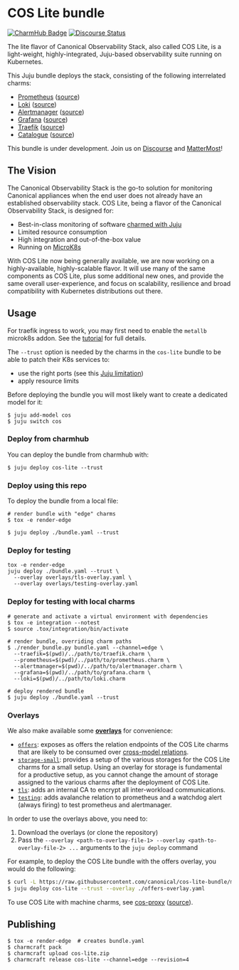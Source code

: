 # COS Lite bundle

[![CharmHub Badge](https://charmhub.io/cos-lite/badge.svg)](https://charmhub.io/cos-lite)
[![Discourse Status](https://img.shields.io/discourse/status?server=https%3A%2F%2Fdiscourse.charmhub.io&style=flat&label=CharmHub%20Discourse)](https://discourse.charmhub.io)

The lite flavor of Canonical Observability Stack, also called COS Lite, is a light-weight, highly-integrated, Juju-based observability suite running on Kubernetes.

This Juju bundle deploys the stack, consisting of the following interrelated charms:

- [Prometheus](https://charmhub.io/prometheus-k8s) ([source](https://github.com/canonical/prometheus-k8s-operator))
- [Loki](https://charmhub.io/loki-k8s) ([source](https://github.com/canonical/loki-k8s-operator))
- [Alertmanager](https://charmhub.io/alertmanager-k8s) ([source](https://github.com/canonical/alertmanager-k8s-operator))
- [Grafana](https://charmhub.io/grafana-k8s) ([source](https://github.com/canonical/grafana-k8s-operator))
- [Traefik](https://charmhub.io/traefik-k8s) ([source](https://github.com/canonical/traefik-k8s-operator))
- [Catalogue](https://charmhub.io/catalogue-k8s) ([source](https://github.com/canonical/catalogue-k8s-operator))

This bundle is under development.
Join us on [Discourse](https://discourse.charmhub.io/t/canonical-observability-stack/5132) and [MatterMost](https://chat.charmhub.io/charmhub/channels/observability)!

## The Vision

The Canonical Observability Stack is the go-to solution for monitoring Canonical appliances when the end user does not already have an established observability stack. COS Lite, being a flavor of the Canonical Observability Stack, is designed for:

* Best-in-class monitoring of software [charmed with Juju](https://juju.is)
* Limited resource consumption
* High integration and out-of-the-box value
* Running on [MicroK8s](https://microk8s.io/)

With COS Lite now being generally available, we are now working on a highly-available, highly-scalable flavor. It will use many of the same components as COS Lite, plus some additional new ones, and provide the same overall user-experience, and focus on scalability, resilience and broad compatibility with Kubernetes distributions out there.

## Usage
For traefik ingress to work, you may first need to enable the `metallb`
microk8s addon. See the [tutorial] for full details.

The `--trust` option is needed by the charms in the `cos-lite` bundle to be
able to patch their K8s services to:
- use the right ports (see this [Juju limitation](https://bugs.launchpad.net/juju/+bug/1936260))
- apply resource limits

Before deploying the bundle you will most likely want to create a dedicated model for it:

```shell
$ juju add-model cos
$ juju switch cos
```

### Deploy from charmhub
You can deploy the bundle from charmhub with:

```shell
$ juju deploy cos-lite --trust
```


### Deploy using this repo
To deploy the bundle from a local file:

```shell
# render bundle with "edge" charms
$ tox -e render-edge

$ juju deploy ./bundle.yaml --trust
```


### Deploy for testing
```shell
tox -e render-edge
juju deploy ./bundle.yaml --trust \
  --overlay overlays/tls-overlay.yaml \
  --overlay overlays/testing-overlay.yaml
```


### Deploy for testing with local charms
```shell
# generate and activate a virtual environment with dependencies
$ tox -e integration --notest
$ source .tox/integration/bin/activate

# render bundle, overriding charm paths
$ ./render_bundle.py bundle.yaml --channel=edge \
  --traefik=$(pwd)/../path/to/traefik.charm \
  --prometheus=$(pwd)/../path/to/prometheus.charm \
  --alertmanager=$(pwd)/../path/to/alertmanager.charm \
  --grafana=$(pwd)/../path/to/grafana.charm \
  --loki=$(pwd)/../path/to/loki.charm

# deploy rendered bundle
$ juju deploy ./bundle.yaml --trust
```


### Overlays
We also make available some [**overlays**](https://documentation.ubuntu.com/juju/latest/reference/bundle/) for convenience:

- [`offers`](overlays/offers-overlay.yaml): exposes as
  offers the relation endpoints of the COS Lite charms that are likely to be
  consumed over [cross-model relations].
- [`storage-small`](overlays/storage-small-overlay.yaml):
  provides a setup of the various storages for the COS Lite charms for a small
  setup. Using an overlay for storage is fundamental for a productive setup, as
  you cannot change the amount of storage assigned to the various charms after
  the deployment of COS Lite.
- [`tls`](overlays/tls-overlay.yaml): adds an internal CA to encrypt all
  inter-workload communications.
- [`testing`](overlays/testing-overlay.yaml): adds avalanche relation to
  prometheus and a watchdog alert (always firing) to test prometheus and
  alertmanager.

In order to use the overlays above, you need to:

1. Download the overlays (or clone the repository)
2. Pass the `--overlay <path-to-overlay-file-1> --overlay <path-to-overlay-file-2> ...`
   arguments to the `juju deploy` command

For example, to deploy the COS Lite bundle with the offers overlay, you would do the following:

```sh
$ curl -L https://raw.githubusercontent.com/canonical/cos-lite-bundle/main/overlays/offers-overlay.yaml -O
$ juju deploy cos-lite --trust --overlay ./offers-overlay.yaml
```

To use COS Lite with machine charms, see
[cos-proxy](https://charmhub.io/cos-proxy)
([source](https://github.com/canonical/cos-proxy-operator)).


## Publishing
```shell
$ tox -e render-edge  # creates bundle.yaml
$ charmcraft pack
$ charmcraft upload cos-lite.zip
$ charmcraft release cos-lite --channel=edge --revision=4
```


[cross-model relations]: https://documentation.ubuntu.com/juju/latest/reference/relation/index.html#cross-model
[tutorial]: https://documentation.ubuntu.com/observability/tutorial/installation/getting-started-with-cos-lite/
